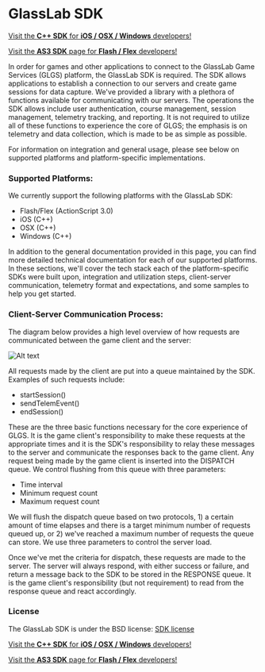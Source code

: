 # GlassLab SDK

[Visit the **C++ SDK** for **iOS / OSX / Windows** developers!](https://github.com/GlasslabGames/GlassLabSDK-cpp/ "Visit the **C++ SDK** for **iOS / OSX / Windows** developers!")

[Visit the **AS3 SDK** page for **Flash / Flex** developers!](https://github.com/GlasslabGames/GlassLabSDK-as3/ "Visit the **AS3 SDK** page for **Flash / Flex** developers!")

In order for games and other applications to connect to the GlassLab Game Services (GLGS) platform, the GlassLab SDK is required. The SDK allows applications to establish a connection to our servers and create game sessions for data capture. We've provided a library with a plethora of functions available for communicating with our servers. The operations the SDK allows include user authentication, course management, session management, telemetry tracking, and reporting. It is not required to utilize all of these functions to experience the core of GLGS; the emphasis is on telemetry and data collection, which is made to be as simple as possible.

For information on integration and general usage, please see below on supported platforms and platform-specific implementations.

### Supported Platforms:

We currently support the following platforms with the GlassLab SDK:
- Flash/Flex (ActionScript 3.0)
- iOS (C++)
- OSX (C++)
- Windows (C++)

In addition to the general documentation provided in this page, you can find more detailed technical documentation for each of our supported platforms. In these sections, we'll cover the tech stack each of the platform-specific SDKs were built upon, integration and utilization steps, client-server communication, telemetry format and expectations, and some samples to help you get started.

### Client-Server Communication Process:

The diagram below provides a high level overview of how requests are communicated between the game client and the server:

![Alt text](https://raw.githubusercontent.com/bendapkiewicz/GlassLabSDK/master/docs/Client_Server_Communication_With_SDK.png?token=276083__eyJzY29wZSI6IlJhd0Jsb2I6YmVuZGFwa2lld2ljei9HbGFzc0xhYlNESy9tYXN0ZXIvZG9jcy9DbGllbnRfU2VydmVyX0NvbW11bmljYXRpb25fV2l0aF9TREsucG5nIiwiZXhwaXJlcyI6MTQxMDM3Mjk4NX0%3D--fbba54f75932c4f2c1ed8ca94da3483043ecf8f4)

All requests made by the client are put into a queue maintained by the SDK. Examples of such requests include:
- startSession()
- sendTelemEvent()
- endSession()

These are the three basic functions necessary for the core experience of GLGS. It is the game client's responsibility to make these requests at the appropriate times and it is the SDK's responsibility to relay these messages to the server and communicate the responses back to the game client. Any request being made by the game client is inserted into the DISPATCH queue. We control flushing from this queue with three parameters:
- Time interval
- Minimum request count
- Maximum request count

We will flush the dispatch queue based on two protocols, 1) a certain amount of time elapses and there is a target minimum number of requests queued up, or 2) we've reached a maximum number of requests the queue can store. We use three parameters to control the server load.

Once we've met the criteria for dispatch, these requests are made to the server. The server will always respond, with either success or failure, and return a message back to the SDK to be stored in the RESPONSE queue. It is the game client's responsibility (but not requirement) to read from the response queue and react accordingly.

### License

The GlassLab SDK is under the BSD license: [SDK license](https://github.com/GlasslabGames/GlassLabSDK/blob/master/LICENSE "SDK license")

[Visit the **C++ SDK** for **iOS / OSX / Windows** developers!](https://github.com/GlasslabGames/GlassLabSDK-cpp/ "Visit the **C++ SDK** for **iOS / OSX / Windows** developers!")

[Visit the **AS3 SDK** page for **Flash / Flex** developers!](https://github.com/GlasslabGames/GlassLabSDK-as3/ "Visit the **AS3 SDK** page for **Flash / Flex** developers!")